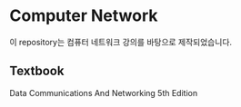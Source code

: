 # Computer Network

이 repository는 컴퓨터 네트워크 강의를 바탕으로 제작되었습니다.

## Textbook
Data Communications And Networking 5th Edition
